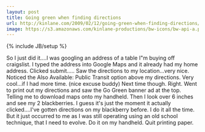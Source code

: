 ```yaml
---
layout: post
title: Going green when finding directions 
url: http://kinlane.com/2009/02/12/going-green-when-finding-directions/
image: https://s3.amazonaws.com/kinlane-productions/bw-icons/bw-api-a.png
---
```

{% include JB/setup %}
So I just did it....I was googling an address of a table I"m buying off craigslist. I typed the address into Google Maps and it already had my home address.
Clicked submit.....
Saw the directions to my location...very nice.
Noticed the Also Available: Public Transit option above my directions. Very cool...if I had more time. (nice excuse buddy) Next time though. Right.
Went to print out my directions and saw the Go Green banner ad at the top. Telling me to download maps onto my handheld.
Then I look over 6 inches and see my 2 blackberries.
I guess it's just the moment it actually clicked....I've gotten directions on my blackberry before. I do it all the time.
But it just occurred to me as I was still operating using an old school technique, that I need to evolve.
Do it on my handheld. Quit printing paper.
